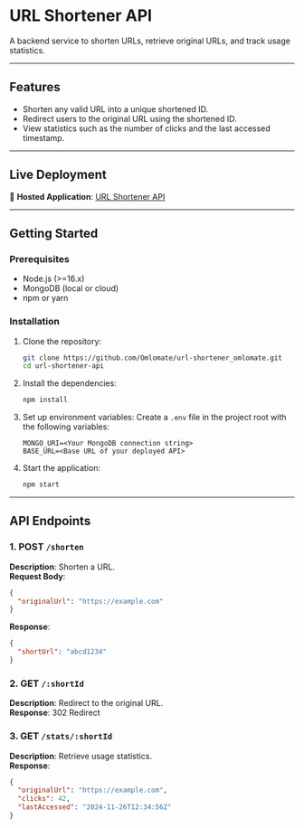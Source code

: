 
# URL Shortener API

A backend service to shorten URLs, retrieve original URLs, and track usage statistics.

---

## Features
- Shorten any valid URL into a unique shortened ID.
- Redirect users to the original URL using the shortened ID.
- View statistics such as the number of clicks and the last accessed timestamp.

---

## Live Deployment
🚀 **Hosted Application**: [URL Shortener API](https://url-shortener-omlomate-11.onrender.com/)

---

## Getting Started

### Prerequisites
- Node.js (>=16.x)
- MongoDB (local or cloud)
- npm or yarn

### Installation

1. Clone the repository:
   ```bash
   git clone https://github.com/Omlomate/url-shortener_omlomate.git
   cd url-shortener-api
   ```

2. Install the dependencies:
   ```bash
   npm install
   ```

3. Set up environment variables:
   Create a `.env` file in the project root with the following variables:
   ```env
   MONGO_URI=<Your MongoDB connection string>
   BASE_URL=<Base URL of your deployed API>
   ```

4. Start the application:
   ```bash
   npm start
   ```

---

## API Endpoints

### 1. POST `/shorten`
**Description**: Shorten a URL.  
**Request Body**:
```json
{
  "originalUrl": "https://example.com"
}
```
**Response**:
```json
{
  "shortUrl": "abcd1234"
}
```

### 2. GET `/:shortId`
**Description**: Redirect to the original URL.  
**Response**: 302 Redirect

### 3. GET `/stats/:shortId`
**Description**: Retrieve usage statistics.  
**Response**:
```json
{
  "originalUrl": "https://example.com",
  "clicks": 42,
  "lastAccessed": "2024-11-26T12:34:56Z"
}
```
